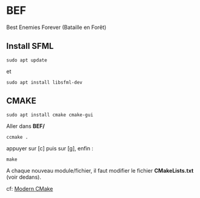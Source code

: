 # BEF
Best Enemies Forever (Bataille en Forêt)

## Install SFML
```
sudo apt update
```
et
```
sudo apt install libsfml-dev
```
## CMAKE
```
sudo apt install cmake cmake-gui
```
Aller dans **BEF/** 
```
ccmake .
```
appuyer sur [c] puis sur [g], enfin :
```
make
```
A chaque nouveau module/fichier, il faut modifier le fichier **CMakeLists.txt** (voir dedans).

cf: [Modern CMake](https://cliutils.gitlab.io/modern-cmake/)
